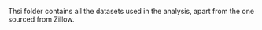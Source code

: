Thsi folder contains all the datasets used in the analysis, apart from the one sourced from Zillow.
